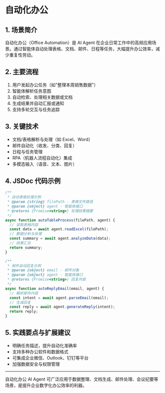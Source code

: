 # 自动化办公

## 1. 场景简介
自动化办公（Office Automation）是 AI Agent 在企业日常工作中的高频应用场景。通过智能体自动处理表格、文档、邮件、日程等任务，大幅提升办公效率，减少重复性劳动。

## 2. 主要流程
1. 用户发起办公任务（如"整理本周销售数据"）
2. 智能体解析任务意图
3. 自动检索、处理相关数据或文档
4. 生成结果并自动汇报或通知
5. 支持多轮交互与任务追踪

## 3. 关键技术
- 文档/表格解析与处理（如 Excel、Word）
- 邮件自动化（收发、分类、回复）
- 日程与任务管理
- RPA（机器人流程自动化）集成
- 多模态输入（语音、文本、图片）

## 4. JSDoc 代码示例
```js
/**
 * 自动表格处理示例
 * @param {string} filePath - 表格文件路径
 * @param {object} agent - 智能体接口
 * @returns {Promise<string>} 处理结果摘要
 */
async function autoTableProcess(filePath, agent) {
  // 读取表格内容
  const data = await agent.readExcel(filePath);
  // 数据分析与处理
  const summary = await agent.analyzeData(data);
  // 结果汇总
  return summary;
}

/**
 * 邮件自动回复示例
 * @param {object} email - 邮件对象
 * @param {object} agent - 智能体接口
 * @returns {Promise<string>} 回复内容
 */
async function autoReplyEmail(email, agent) {
  // 解析邮件内容
  const intent = await agent.parseEmail(email);
  // 生成回复
  const reply = await agent.generateReply(intent);
  return reply;
}
```

## 5. 实践要点与扩展建议
- 明确任务描述，提升自动化准确率
- 支持多种办公软件和数据格式
- 可集成企业微信、Outlook、钉钉等平台
- 加强数据安全与权限管理

---
自动化办公 AI Agent 可广泛应用于数据整理、文档生成、邮件处理、会议纪要等场景，是提升企业数字化办公效率的利器。 
